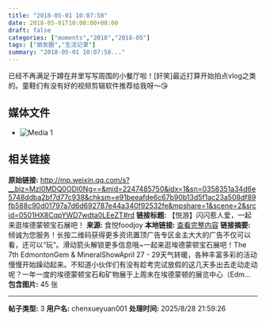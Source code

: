 ```yaml
---
title: "2018-05-01 10:07:58"
date: 2018-05-01T10:00:00+08:00
draft: false
categories: ["moments","2018","2018-05"]
tags: ["朋友圈","生活记录"]
summary: "2018-05-01 10:07:58..."
---
```


已经不再满足于蹲在井里写写周围的小餐厅啦！[奸笑]最近打算开始拍点vlog之类的。童鞋们有没有好的视频剪辑软件推荐给我呀～😘

## 媒体文件

- ![Media 1](/Moments/photos/2018-05-01/201805011007580.jpg)

## 相关链接

**原始链接:** http://mp.weixin.qq.com/s?__biz=MzI0MDQ0ODI0Ng==&mid=2247485750&idx=1&sn=0358351a34d6e5748ddba2bf7d77c938&chksm=e91beeafde6c67b90b13d5f1ac23a508df89fb588c90d01797a7d6d692787e44a340f92532fe&mpshare=1&scene=2&srcid=0501HX8CqpYWD7wdta0LEeZT#rd
**链接标题:** 【悦游】闪闪惹人爱，一起来逛埃德蒙顿宝石展吧！
**来源:** 食悦foodjoy
**本地链接:** [查看完整内容](/link_content/2018/05/2018-05-01/link_content/)
**链接摘要:** 倾诚为您服务！长按二维码获得更多资讯置顶广告专区金主大大的广告不仅可以看，还可以“玩”。滑动箭头解锁更多信息哦~一起来逛埃德蒙顿宝石展吧！The 7th EdmontonGem & MineralShowApril 27 - 29天气转暖，各种丰富多彩的活动慢慢开始躁动起来。不知道小伙伴们有没有趁考完试放假的这几天多出去走动走动呢？一年一度的埃德蒙顿宝石和矿物展于上周末在埃德蒙顿的展览中心（Edm...
**包含图片:** 45 张

---

**帖子类型:** 3
**用户名:** chenxueyuan001
**处理时间:** 2025/8/28 21:59:26